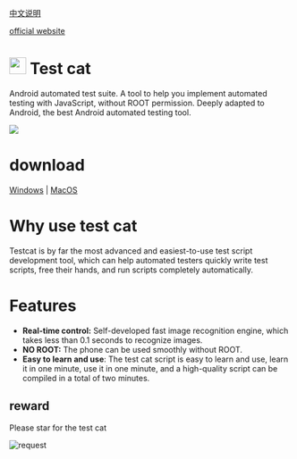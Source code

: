 [中文说明](https://github.com/goldenduo/TestCat/blob/main/README_zh.md)

[official website](https://testcat.flyingcat.top/)

# <img src="https://cdn.jsdelivr.net/gh/goldenduo/TestCat/R/icon.svg" width="30" height="30"/> Test cat

Android automated test suite. A tool to help you implement automated testing with JavaScript, without ROOT permission. Deeply adapted to Android, the best Android automated testing tool.

<img src="https://cdn.jsdelivr.net/gh/goldenduo/TestCat/R/demo.gif" />

# download
[Windows](https://ghproxy.com/https://github.com/goldenduo/TestCat/releases/latest/download/testcat_win.zip) | [MacOS](https://ghproxy.com/https://github.com/goldenduo/TestCat/releases/latest/download/testcat_macos.zip)



# Why use test cat

Testcat is by far the most advanced and easiest-to-use test script development tool, which can help automated testers quickly write test scripts, free their hands, and run scripts completely automatically.

# Features

- **Real-time control:** Self-developed fast image recognition engine, which takes less than 0.1 seconds to recognize images.
- **NO ROOT:** The phone can be used smoothly without ROOT.
- **Easy to learn and use**: The test cat script is easy to learn and use, learn it in one minute, use it in one minute, and a high-quality script can be compiled in a total of two minutes.


## reward

Please star for the test cat

![request](https://cdn.jsdelivr.net/gh/goldenduo/AGB/R/please.gif)
